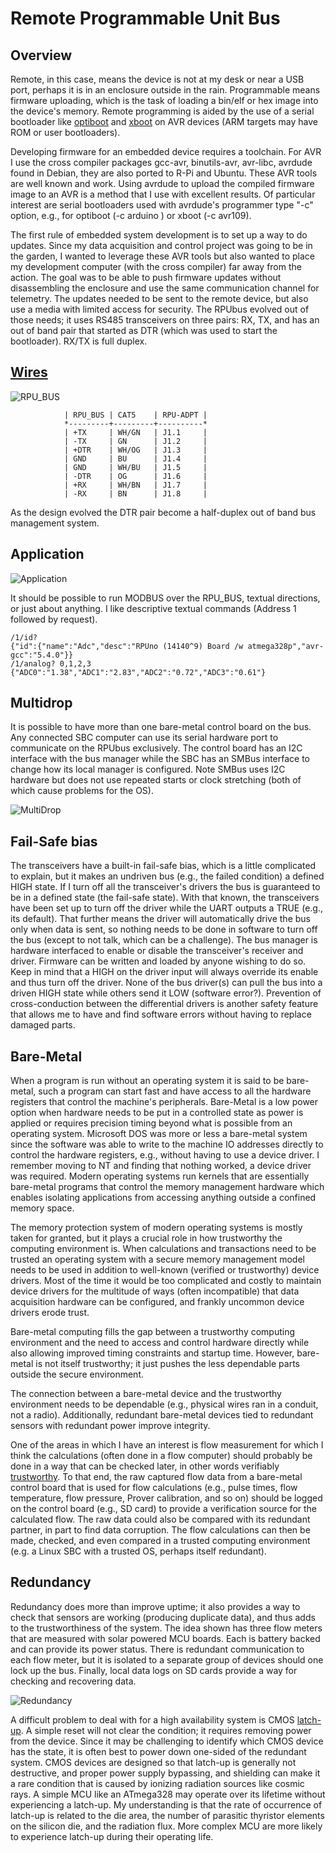 # Remote Programmable Unit Bus

## Overview

Remote, in this case, means the device is not at my desk or near a USB port, perhaps it is in an enclosure outside in the rain. Programmable means firmware uploading, which is the task of loading a bin/elf or hex image into the device's memory. Remote programming is aided by the use of a serial bootloader like [optiboot] and [xboot] on AVR devices (ARM targets may have ROM or user bootloaders). 

[optiboot]: https://github.com/Optiboot/optiboot
[xboot]:https://github.com/alexforencich/xboot

Developing firmware for an embedded device requires a toolchain. For AVR I use the cross compiler packages gcc-avr, binutils-avr, avr-libc, avrdude found in Debian, they are also ported to R-Pi and Ubuntu. These AVR tools are well known and work. Using avrdude to upload the compiled firmware image to an AVR is a method that I use with excellent results. Of particular interest are serial bootloaders used with avrdude's programmer type "-c" option, e.g., for optiboot (-c arduino ) or xboot (-c avr109). 

The first rule of embedded system development is to set up a way to do updates. Since my data acquisition and control project was going to be in the garden, I wanted to leverage these AVR tools but also wanted to place my development computer (with the cross compiler) far away from the action. The goal was to be able to push firmware updates without disassembling the enclosure and use the same communication channel for telemetry. The updates needed to be sent to the remote device, but also use a media with limited access for security. The RPUbus evolved out of those needs; it uses RS485 transceivers on three pairs: RX, TX, and has an out of band pair that started as DTR (which was used to start the bootloader). RX/TX is full duplex.


## [Wires]

[Wires]: ./Documents/RPU_BUS.pdf

![RPU_BUS](./Documents/RPU_BUS.png "RPU_BUS")

```
            | RPU_BUS | CAT5    | RPU-ADPT |
            *---------+---------+----------*
            | +TX     | WH/GN   | J1.1     |
            | -TX     | GN      | J1.2     |
            | +DTR    | WH/OG   | J1.3     |
            | GND     | BU      | J1.4     |
            | GND     | WH/BU   | J1.5     |
            | -DTR    | OG      | J1.6     |
            | +RX     | WH/BN   | J1.7     |
            | -RX     | BN      | J1.8     |
```

As the design evolved the DTR pair become a half-duplex out of band bus management system.


## Application

![Application](./Documents/Application.svg "Application")

It should be possible to run MODBUS over the RPU_BUS, textual directions, or just about anything. I like descriptive textual commands (Address 1 followed by request). 

```
/1/id?
{"id":{"name":"Adc","desc":"RPUno (14140^9) Board /w atmega328p","avr-gcc":"5.4.0"}}
/1/analog? 0,1,2,3
{"ADC0":"1.38","ADC1":"2.83","ADC2":"0.72","ADC3":"0.61"}
```


## Multidrop

It is possible to have more than one bare-metal control board on the bus. Any connected SBC computer can use its serial hardware port to communicate on the RPUbus exclusively. The control board has an I2C interface with the bus manager while the SBC has an SMBus interface to change how its local manager is configured. Note SMBus uses I2C hardware but does not use repeated starts or clock stretching (both of which cause problems for the OS).

![MultiDrop](./Documents/MultiDrop.png "MultiDrop")


## Fail-Safe bias

The transceivers have a built-in fail-safe bias, which is a little complicated to explain, but it makes an undriven bus (e.g., the failed condition) a defined HIGH state. If I turn off all the transceiver's drivers the bus is guaranteed to be in a defined state (the fail-safe state). With that known, the transceivers have been set up to turn off the driver while the UART outputs a TRUE (e.g., its default). That further means the driver will automatically drive the bus only when data is sent, so nothing needs to be done in software to turn off the bus (except to not talk, which can be a challenge). The bus manager is hardware interfaced to enable or disable the transceiver's receiver and driver. Firmware can be written and loaded by anyone wishing to do so. Keep in mind that a HIGH on the driver input will always override its enable and thus turn off the driver. None of the bus driver(s) can pull the bus into a driven HIGH state while others send it LOW (software error?). Prevention of cross-conduction between the differential drivers is another safety feature that allows me to have and find software errors without having to replace damaged parts.


## Bare-Metal

When a program is run without an operating system it is said to be bare-metal, such a program can start fast and have access to all the hardware registers that control the machine's peripherals. Bare-Metal is a low power option when hardware needs to be put in a controlled state as power is applied or requires precision timing beyond what is possible from an operating system. Microsoft DOS was more or less a bare-metal system since the software was able to write to the machine IO addresses directly to control the hardware registers, e.g., without having to use a device driver. I remember moving to NT and finding that nothing worked, a device driver was required. Modern operating systems run kernels that are essentially bare-metal programs that control the memory management hardware which enables isolating applications from accessing anything outside a confined memory space.

The memory protection system of modern operating systems is mostly taken for granted, but it plays a crucial role in how trustworthy the computing environment is. When calculations and transactions need to be trusted an operating system with a secure memory management model needs to be used in addition to well-known (verified or trustworthy) device drivers. Most of the time it would be too complicated and costly to maintain device drivers for the multitude of ways (often incompatible) that data acquisition hardware can be configured, and frankly uncommon device drivers erode trust. 

Bare-metal computing fills the gap between a trustworthy computing environment and the need to access and control hardware directly while also allowing improved timing constraints and startup time. However, bare-metal is not itself trustworthy; it just pushes the less dependable parts outside the secure environment.

The connection between a bare-metal device and the trustworthy environment needs to be dependable (e.g., physical wires ran in a conduit, not a radio). Additionally, redundant bare-metal devices tied to redundant sensors with redundant power improve integrity.

One of the areas in which I have an interest is flow measurement for which I think the calculations (often done in a flow computer) should probably be done in a way that can be checked later, in other words verifiably [trustworthy]. To that end, the raw captured flow data from a bare-metal control board that is used for flow calculations (e.g., pulse times, flow temperature, flow pressure, Prover calibration, and so on) should be logged on the control board (e.g., SD card) to provide a verification source for the calculated flow. The raw data could also be compared with its redundant partner, in part to find data corruption. The flow calculations can then be made,  checked, and even compared in a trusted computing environment (e.g. a Linux SBC with a trusted OS, perhaps itself redundant).

[trustworthy]: https://web.archive.org/web/20190322121858/http://mcwg.org/mcg-mirror/trustdef.htm


## Redundancy

Redundancy does more than improve uptime; it also provides a way to check that sensors are working (producing duplicate data), and thus adds to the trustworthiness of the system. The idea shown has three flow meters that are measured with solar powered MCU boards. Each is battery backed and can provide its power status. There is redundant communication to each flow meter, but it is isolated to a separate group of devices should one lock up the bus. Finally, local data logs on SD cards provide a way for checking and recovering data. 

![Redundancy](./Documents/Redundancy.png "Redundancy")

A difficult problem to deal with for a high availability system is CMOS [latch-up]. A simple reset will not clear the condition; it requires removing power from the device. Since it may be challenging to identify which CMOS device has the state, it is often best to power down one-sided of the redundant system. CMOS devices are designed so that latch-up is generally not destructive, and proper power supply bypassing, and shielding can make it a rare condition that is caused by ionizing radiation sources like cosmic rays. A simple MCU like an ATmega328 may operate over its lifetime without experiencing a latch-up. My understanding is that the rate of occurrence of latch-up is related to the die area, the number of parasitic thyristor elements on the silicon die, and the radiation flux. More complex MCU are more likely to experience latch-up during their operating life.

[latch-up]: https://en.wikipedia.org/wiki/Latch-up
